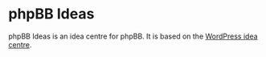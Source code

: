 # phpBB Ideas

phpBB Ideas is an idea centre for phpBB. It is based on the [WordPress idea centre](http://wordpress.org/extend/ideas/).
